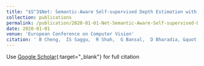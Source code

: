 ```yaml
---
title: "$S^3$Net: Semantic-Aware Self-supervised Depth Estimation with Monocular Videos and Synthetic Data"
collection: publications
permalink: /publication/2020-01-01-Net-Semantic-Aware-Self-supervised-Depth-Estimation-with-Monocular-Videos-and-Synthetic-Data
date: 2020-01-01
venue: 'European Conference on Computer Vision'
citation: ' B Cheng,  IS Saggu,  R Shah,  G Bansal,  D Bharadia, &quot;Net: Semantic-Aware Self-supervised Depth Estimation with Monocular Videos and Synthetic Data.&quot; European Conference on Computer Vision, 2020.'
---
```

Use [Google Scholar](https://scholar.google.com/scholar?q=Net:+Semantic+Aware+Self+supervised+Depth+Estimation+with+Monocular+Videos+and+Synthetic+Data){:target="_blank"} for full citation
